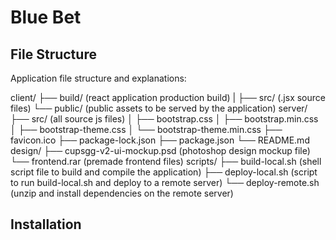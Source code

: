 # Blue Bet

## File Structure

Application file structure and explanations:

client/
  ├── build/ (react application production build)
  |
  ├── src/ (.jsx source files)
  └── public/ (public assets to be served by the application)
server/
  ├── src/ (all source js files)
  │ ├── bootstrap.css
  │ ├── bootstrap.min.css
  │ ├── bootstrap-theme.css
  │ └── bootstrap-theme.min.css
  ├── favicon.ico
  ├── package-lock.json
  ├── package.json
  └── README.md
design/
  ├── cupsgg-v2-ui-mockup.psd (photoshop design mockup file)
  └── frontend.rar (premade frontend files)
scripts/
  ├── build-local.sh (shell script file to build and compile the application)
  ├── deploy-local.sh (script to run build-local.sh and deploy to a remote server)
  └── deploy-remote.sh (unzip and install dependencies on the remote server)
 
## Installation
 
 
